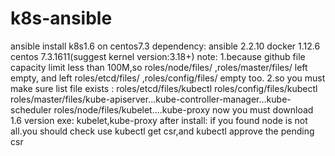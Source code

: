 # k8s-ansible
ansible install k8s1.6 on centos7.3
dependency: 
    ansible 2.2.10
    docker 1.12.6
    centos 7.3.1611(suggest kernel version:3.18+)
note:
   1.because github file capacity limit less than 100M,so roles/node/files/ ,roles/master/files/ left empty,
     and left roles/etcd/files/ ,roles/config/files/ empty too.
   2.so you must make sure list file exists :
      roles/etcd/files/kubectl 
      roles/config/files/kubectl
      roles/master/files/kube-apiserver...kube-controller-manager...kube-scheduler
      roles/node/files/kubelet....kube-proxy 
   now you must download 1.6 version exe: kubelet,kube-proxy
after install:
   if you found node is not all.you should check use kubectl get csr,and kubectl approve the pending csr
   
